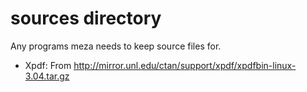 sources directory
=================

Any programs meza needs to keep source files for.

* Xpdf: From http://mirror.unl.edu/ctan/support/xpdf/xpdfbin-linux-3.04.tar.gz
